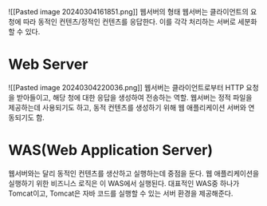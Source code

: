 ![[Pasted image 20240304161851.png]]
웹서버의 형태
웹서버는 클라이언트의 요청에 따라 동적인 컨텐츠/정적인 컨텐츠를 응답한다.
이를 각각 처리하는 서버로 세분화 할 수 있다.
# Web Server
![[Pasted image 20240304220036.png]]
웹서버는 클라이언트로부터 HTTP 요청을 받아들이고, 해당 청에 대한 응답을 생성하여 전송하는 역할.
웹서버는 정적 파일을 제공하는데 사용되기도 하고, 동적 컨텐츠를 생성하기 위해 웹 애플리케이션 서버와 연동되기도 함.

# WAS(Web Application Server)
웹서버와는 달리 동적인 컨텐츠를 생산하고 실행하는데 중점을 둔다.
웹 애플리케이션을 실행하기 위한 비즈니스 로직은 이 WAS에서 실행된다.
대표적인 WAS중 하나가 Tomcat이고, Tomcat은 자바 코드를 실행할 수 있는 서버 환경을 제공해준다.
